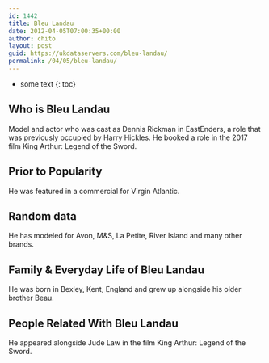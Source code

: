 ```yaml
---
id: 1442
title: Bleu Landau
date: 2012-04-05T07:00:35+00:00
author: chito
layout: post
guid: https://ukdataservers.com/bleu-landau/
permalink: /04/05/bleu-landau/
---
```


* some text
{: toc}


## Who is  Bleu Landau
                  
                  
                  
Model and actor who was cast as Dennis Rickman in EastEnders, a role that was previously occupied by Harry Hickles. He booked a role in the 2017 film King Arthur: Legend of the Sword. 
                  
                
                
                
## Prior to Popularity 
                  
                  
                  
He was featured in a commercial for Virgin Atlantic. 
                  
                
                
                
## Random data 
                  
                  
                  
He has modeled for Avon, M&S, La Petite, River Island and many other brands. 
                  
                
                
                
## Family & Everyday Life of Bleu Landau
                  
                  
                  
He was born in Bexley, Kent, England and grew up alongside his older brother Beau. 
                  
                
                
                
## People Related With  Bleu Landau
                  
                  
                  
He appeared alongside Jude Law in the film King Arthur: Legend of the Sword.  
                  
                
              
            
          
          
          
    
    
  
